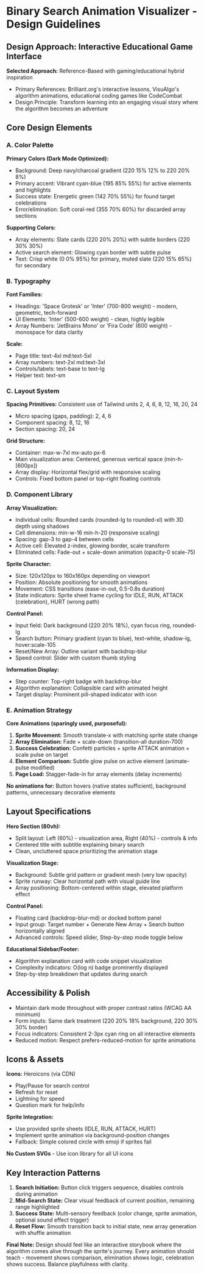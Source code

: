 # Binary Search Animation Visualizer - Design Guidelines

## Design Approach: Interactive Educational Game Interface

**Selected Approach:** Reference-Based with gaming/educational hybrid inspiration
- Primary References: Brilliant.org's interactive lessons, VisuAlgo's algorithm animations, educational coding games like CodeCombat
- Design Principle: Transform learning into an engaging visual story where the algorithm becomes an adventure

## Core Design Elements

### A. Color Palette

**Primary Colors (Dark Mode Optimized):**
- Background: Deep navy/charcoal gradient (220 15% 12% to 220 20% 8%)
- Primary accent: Vibrant cyan-blue (195 85% 55%) for active elements and highlights
- Success state: Energetic green (142 70% 55%) for found target celebrations
- Error/elimination: Soft coral-red (355 70% 60%) for discarded array sections

**Supporting Colors:**
- Array elements: Slate cards (220 20% 20%) with subtle borders (220 30% 30%)
- Active search element: Glowing cyan border with subtle pulse
- Text: Crisp white (0 0% 95%) for primary, muted slate (220 15% 65%) for secondary

### B. Typography

**Font Families:**
- Headings: 'Space Grotesk' or 'Inter' (700-800 weight) - modern, geometric, tech-forward
- UI Elements: 'Inter' (500-600 weight) - clean, highly legible
- Array Numbers: 'JetBrains Mono' or 'Fira Code' (600 weight) - monospace for data clarity

**Scale:**
- Page title: text-4xl md:text-5xl
- Array numbers: text-2xl md:text-3xl
- Controls/labels: text-base to text-lg
- Helper text: text-sm

### C. Layout System

**Spacing Primitives:** Consistent use of Tailwind units 2, 4, 6, 8, 12, 16, 20, 24
- Micro spacing (gaps, padding): 2, 4, 6
- Component spacing: 8, 12, 16
- Section spacing: 20, 24

**Grid Structure:**
- Container: max-w-7xl mx-auto px-6
- Main visualization area: Centered, generous vertical space (min-h-[600px])
- Array display: Horizontal flex/grid with responsive scaling
- Controls: Fixed bottom panel or top-right floating controls

### D. Component Library

**Array Visualization:**
- Individual cells: Rounded cards (rounded-lg to rounded-xl) with 3D depth using shadows
- Cell dimensions: min-w-16 min-h-20 (responsive scaling)
- Spacing: gap-3 to gap-4 between cells
- Active cell: Elevated z-index, glowing border, scale transform
- Eliminated cells: Fade-out + scale-down animation (opacity-0 scale-75)

**Sprite Character:**
- Size: 120x120px to 160x160px depending on viewport
- Position: Absolute positioning for smooth animations
- Movement: CSS transitions (ease-in-out, 0.5-0.8s duration)
- State indicators: Sprite sheet frame cycling for IDLE, RUN, ATTACK (celebration), HURT (wrong path)

**Control Panel:**
- Input field: Dark background (220 20% 18%), cyan focus ring, rounded-lg
- Search button: Primary gradient (cyan to blue), text-white, shadow-lg, hover:scale-105
- Reset/New Array: Outline variant with backdrop-blur
- Speed control: Slider with custom thumb styling

**Information Display:**
- Step counter: Top-right badge with backdrop-blur
- Algorithm explanation: Collapsible card with animated height
- Target display: Prominent pill-shaped indicator with icon

### E. Animation Strategy

**Core Animations (sparingly used, purposeful):**
1. **Sprite Movement:** Smooth translate-x with matching sprite state change
2. **Array Elimination:** Fade + scale-down (transition-all duration-700)
3. **Success Celebration:** Confetti particles + sprite ATTACK animation + scale pulse on target
4. **Element Comparison:** Subtle glow pulse on active element (animate-pulse modified)
5. **Page Load:** Stagger-fade-in for array elements (delay increments)

**No animations for:** Button hovers (native states sufficient), background patterns, unnecessary decorative elements

## Layout Specifications

**Hero Section (80vh):**
- Split layout: Left (60%) - visualization area, Right (40%) - controls & info
- Centered title with subtitle explaining binary search
- Clean, uncluttered space prioritizing the animation stage

**Visualization Stage:**
- Background: Subtle grid pattern or gradient mesh (very low opacity)
- Sprite runway: Clear horizontal path with visual guide line
- Array positioning: Bottom-centered within stage, elevated platform effect

**Control Panel:**
- Floating card (backdrop-blur-md) or docked bottom panel
- Input group: Target number + Generate New Array + Search button horizontally aligned
- Advanced controls: Speed slider, Step-by-step mode toggle below

**Educational Sidebar/Footer:**
- Algorithm explanation card with code snippet visualization
- Complexity indicators: O(log n) badge prominently displayed
- Step-by-step breakdown that updates during search

## Accessibility & Polish

- Maintain dark mode throughout with proper contrast ratios (WCAG AA minimum)
- Form inputs: Same dark treatment (220 20% 18% background, 220 30% 30% border)
- Focus indicators: Consistent 2-3px cyan ring on all interactive elements
- Reduced motion: Respect prefers-reduced-motion for sprite animations

## Icons & Assets

**Icons:** Heroicons (via CDN)
- Play/Pause for search control
- Refresh for reset
- Lightning for speed
- Question mark for help/info

**Sprite Integration:**
- Use provided sprite sheets (IDLE, RUN, ATTACK, HURT)
- Implement sprite animation via background-position changes
- Fallback: Simple colored circle with emoji if sprites fail

**No Custom SVGs** - Use icon library for all UI icons

## Key Interaction Patterns

1. **Search Initiation:** Button click triggers sequence, disables controls during animation
2. **Mid-Search State:** Clear visual feedback of current position, remaining range highlighted
3. **Success State:** Multi-sensory feedback (color change, sprite animation, optional sound effect trigger)
4. **Reset Flow:** Smooth transition back to initial state, new array generation with shuffle animation

**Final Note:** Design should feel like an interactive storybook where the algorithm comes alive through the sprite's journey. Every animation should teach - movement shows comparison, elimination shows logic, celebration shows success. Balance playfulness with clarity.